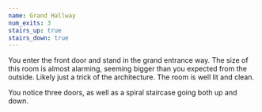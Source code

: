 ```yaml
---
name: Grand Hallway
num_exits: 3
stairs_up: true
stairs_down: true
---
```

You enter the front door and stand in the grand entrance way. The size of this room is almost alarming,
seeming bigger than you expected from the outside. Likely just a trick of the architecture. The room is
well lit and clean.

You notice three doors, as well as a spiral staircase going both up and down.
